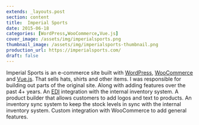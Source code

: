 ```yaml
---
extends: _layouts.post
section: content
title:  Imperial Sports
date: 2015-06-18
categories: [WordPress,WooCommerce,Vue.js]
cover_image: /assets/img/imperialsports.png
thumbnail_image: /assets/img/imperialsports-thumbnail.png
production_url: https://imperialsports.com/
draft: false
---
```

Imperial Sports is an e-commerce site built with [WordPress](https://wordpress.org/), [WooCommerce](https://woocommerce.com/) and [Vue.js](https://vuejs.org/). That sells hats, shirts and other items. I was responsible for building out parts of the original site. Along with adding features over the past 4+ years. An [EDI](https://en.wikipedia.org/wiki/Electronic_data_interchange) integration with the internal inventory system. A product builder that allows customers to add logos and text to products. An inventory sync system to keep the stock levels in sync with the internal inventory system. Custom integration with WooCommerce to add general features.
